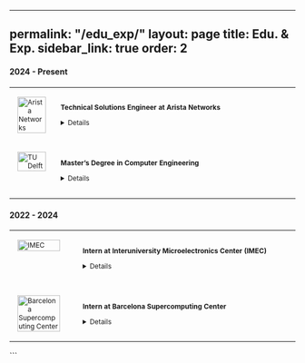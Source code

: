 

---
permalink: "/edu_exp/"
layout: page
title: Edu. & Exp.
sidebar_link: true
order: 2
---



<style>
  table {
    margin-bottom: 1rem;
    width: 100%;
    font-size: 85%;
    border: 0px solid $border-color;
    border-collapse: collapse;
  }

  td,
  th {
    padding: 1rem .25rem;
    border: 0px solid $border-color;
  }

  th {
    text-align: left;
  }

  tbody tr:nth-child(odd) td,
  tbody tr:nth-child(odd) th {
    background-color: transparent;
  }

  paper {
    color: #;
    font-weight: bold;
  }
</style>

#### 2024 - Present

<table width="100%" align="center" border="0" cellspacing="0" cellpadding="20">
  <tr>
    <td width="14%" valign="top">
      <img src="/images/work/arista.png" alt="Arista Networks" style="vertical-align:top; width: 80%; margin:0px 10px; border-radius:0%" />
    </td>
    <td valign="top" width="85%">
      <p>
        <paper>Technical Solutions Engineer at Arista Networks</paper>
        <details>
          <summary>Details</summary>
          <p class="message">
            Extensive industrial experience as a Technical Solutions Engineer at Arista Networks, with 3.5 years of experience. Profound interest in the hardware architecture of Arista’s data center switches and routers.
          </p>
        </details>
      </p>
    </td>
  </tr>
  <tr>
    <td width="14%" valign="top">
      <img src="/images/education/tudelft.png" alt="TU Delft" style="vertical-align:top; width: 80%; margin:0px 10px; border-radius:0%" />
    </td>
    <td valign="top" width="85%">
      <p>
        <paper>Master’s Degree in Computer Engineering</paper>
        <details>
          <summary>Details</summary>
          <p class="message">
            Pursued a Master’s degree in Computer Engineering at TU Delft, focusing on systems research and cutting-edge hardware design.
          </p>
        </details>
      </p>
    </td>
  </tr>
</table>

#### 2022 - 2024

<table width="100%" align="center" border="0" cellspacing="0" cellpadding="20">
  <tr>
    <td width="14%" valign="top">
      <img src="/images/internships/imec.png" alt="IMEC" style="vertical-align:top; width: 80%; margin:0px 10px; border-radius:0%" />
    </td>
    <td valign="top" width="85%">
      <p>
        <paper>Intern at Interuniversity Microelectronics Center (IMEC)</paper>
        <details>
          <summary>Details</summary>
          <p class="message">
            Gained expertise in low-power RISC-V processors and ISA, optimization techniques, graph theory, spiking and deep neural networks, quantization, event-based simulator design, energy modeling, heterogeneous system design, data-driven systems, and synchronous-asynchronous distributed system design.
          </p>
        </details>
      </p>
    </td>
  </tr>
  <tr>
    <td width="14%" valign="top">
      <img src="/images/internships/bsc.png" alt="Barcelona Supercomputing Center" style="vertical-align:top; width: 80%; margin:0px 10px; border-radius:0%" />
    </td>
    <td valign="top" width="85%">
      <p>
        <paper>Intern at Barcelona Supercomputing Center</paper>
        <details>
          <summary>Details</summary>
          <p class="message">
              Engaged in a project involving microsatellite benchmarks acceleration on a ZYNQ UltraScale+ MPSoC.
          </p>
        </details>
      </p>
    </td>
  </tr>
</table>
```